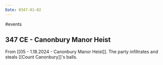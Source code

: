 ```yaml
---
Date: 0347-01-02
---
```

#events
## 347 CE - Canonbury Manor Heist

From [[05 - 1.18.2024 - Canonbury Manor Heist]]. The party infiltrates and steals [[Count Canonbury]]'s balls. 